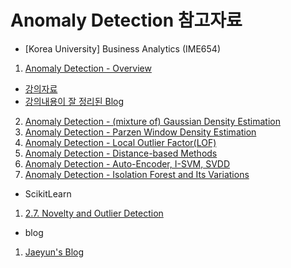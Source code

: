 # Anomaly Detection 참고자료

* [Korea University] Business Analytics (IME654)

1. [Anomaly Detection - Overview](https://www.youtube.com/watch?v=ECgI1YVQpY8&list=PLetSlH8YjIfWMdw9AuLR5ybkVvGcoG2EW&index=15)
  - [강의자료](https://github.com/githubseonghoon/githubseonghoon.github.io/blob/master/Documents/03-1_Anomaly%20Detection_Overview.pdf)
  - [강의내용이 잘 정리된 Blog](https://jayhey.github.io/novelty%20detection/2017/10/18/Novelty_detection_overview/)
2. [Anomaly Detection - (mixture of) Gaussian Density Estimation](https://www.youtube.com/watch?v=kKZM8bxwQbA&list=PLetSlH8YjIfWMdw9AuLR5ybkVvGcoG2EW&index=16)
3. [Anomaly Detection - Parzen Window Density Estimation](https://www.youtube.com/watch?v=rddQT5vxwrg&list=PLetSlH8YjIfWMdw9AuLR5ybkVvGcoG2EW&index=17)
4. [Anomaly Detection - Local Outlier Factor(LOF)](https://www.youtube.com/watch?v=ODNAyt1h6Eg&list=PLetSlH8YjIfWMdw9AuLR5ybkVvGcoG2EW&index=18)
5. [Anomaly Detection - Distance-based Methods](https://www.youtube.com/watch?v=diEYxlkcwFM&list=PLetSlH8YjIfWMdw9AuLR5ybkVvGcoG2EW&index=19)
6. [Anomaly Detection - Auto-Encoder, I-SVM, SVDD](https://www.youtube.com/watch?v=OmK_GQ40yko&list=PLetSlH8YjIfWMdw9AuLR5ybkVvGcoG2EW&index=20)
7. [Anomaly Detection - Isolation Forest and Its Variations](https://www.youtube.com/watch?v=puVdwi5PjVA&list=PLetSlH8YjIfWMdw9AuLR5ybkVvGcoG2EW&index=21)

* ScikitLearn

1. [2.7. Novelty and Outlier Detection](https://scikit-learn.org/stable/modules/outlier_detection.html)


* blog

1. [Jaeyun's Blog](https://jayhey.github.io/category/#/Novelty%20Detectio)
